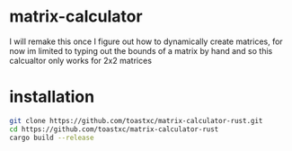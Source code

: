 # matrix-calculator
I will remake this once I figure out how to dynamically create matrices, for now im limited to typing out the bounds of a matrix by hand
and so this calcualtor only works for 2x2 matrices

# installation

```bash
git clone https://github.com/toastxc/matrix-calculator-rust.git
cd https://github.com/toastxc/matrix-calculator-rust
cargo build --release

